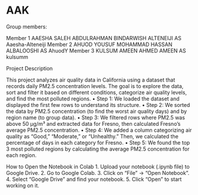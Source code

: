 # AAK

Group members:

Member 1 AAESHA SALEH ABDULRAHMAN BINDARWISH ALTENEIJI     AS    Aaesha-Alteneiji
Member 2 AHUOD YOUSUF MOHAMMAD HASSAN ALBALOOSHI           AS    AhuodY
Member 3 KULSUM AMEEN AHMED AMEEN                          AS    kulsumm



Project Description

This project analyzes air quality data in California using a dataset that records daily PM2.5 concentration levels. The goal is to explore the data, sort and filter it based on different conditions, categorize air quality levels, and find the most polluted regions.
	•	Step 1: We loaded the dataset and displayed the first few rows to understand its structure.
	•	Step 2: We sorted the data by PM2.5 concentration (to find the worst air quality days) and by region name (to group data).
	•	Step 3: We filtered rows where PM2.5 was above 50 µg/m³ and extracted data for Fresno, then calculated Fresno’s average PM2.5 concentration.
	•	Step 4: We added a column categorizing air quality as “Good,” “Moderate,” or “Unhealthy.” Then, we calculated the percentage of days in each category for Fresno.
	•	Step 5: We found the top 3 most polluted regions by calculating the average PM2.5 concentration for each region.



 How to Open the Notebook in Colab
	1.	Upload your notebook (.ipynb file) to Google Drive.
	2.	Go to Google Colab.
	3.	Click on “File” → “Open Notebook”.
	4.	Select “Google Drive” and find your notebook.
	5.	Click “Open” to start working on it.

